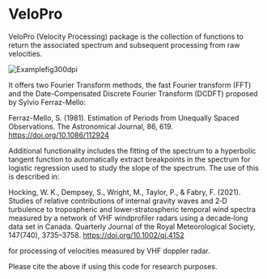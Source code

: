 # VeloPro

VeloPro (Velocity Processing) package is the collection of functions to return the associated spectrum and subsequent processing from raw velocities.

![Examplefig300dpi](https://user-images.githubusercontent.com/108192400/175784368-b4b668f1-b05f-45ba-876c-2642cadfe47d.png)

It offers two Fourier Transform methods, the fast Fourier transform (FFT) and the Date-Compensated Discrete Fourier Transform (DCDFT) proposed by Sylvio Ferraz-Mello:

Ferraz-Mello, S. (1981). Estimation of Periods from Unequally Spaced Observations. The Astronomical Journal, 86, 619. https://doi.org/10.1086/112924

Additional functionality includes the fitting of the spectrum to a hyperbolic tangent function to automatically extract breakpoints in the spectrum for logistic regression used to study the slope of the spectrum. The use of this is described in:

Hocking, W. K., Dempsey, S., Wright, M., Taylor, P., & Fabry, F. (2021). Studies of relative contributions of internal gravity waves and 2‐D turbulence to tropospheric and lower‐stratospheric temporal wind spectra measured by a network of VHF windprofiler radars using a decade‐long data set in Canada. Quarterly Journal of the Royal Meteorological Society, 147(740), 3735–3758. https://doi.org/10.1002/qj.4152

for processing of velocities measured by VHF doppler radar.

Please cite the above if using this code for research purposes.
